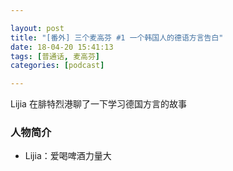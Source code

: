 ```yaml
---

layout: post
title: "[番外] 三个麦高芬 #1 一个韩国人的德语方言告白"
date: 18-04-20 15:41:13
tags: [普通话, 麦高芬]
categories: [podcast]

---
```


Lijia 在腓特烈港聊了一下学习德国方言的故事

### 人物简介

- Lijia：爱喝啤酒力量大